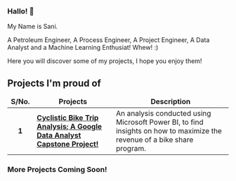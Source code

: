 ### Hallo! 👋  

My Name is Sani. 

A Petroleum Engineer, A Process Engineer, A Project Engineer, A Data Analyst and a Machine Learning Enthusiat! Whew! :)

Here you will discover some of my projects, I hope you enjoy them!

<h2>Projects I'm proud of</h2>
<table>
  <thead align="center">
    <tr border: none;>
      <td><b>S/No.</b></td>
      <td><b>Projects</b></td>
      <td><b>Description</b></td>
    </tr>
  </thead>
  <tbody>
     <tr>
      <td align="center"><b>1</b></td>
      <td><a href="https://app.powerbi.com/view?r=eyJrIjoiNTQzMGFhNDktYzFmYS00NzYyLTk3MTYtNzkwMzAxNWFlNTllIiwidCI6ImFlYzZiYjZlLTQ2ZDQtNDdjZi1hMDdkLWJhZmFjNmIyNTlkNiJ9&pageName=ReportSection0f641ef5f60068c484f4
"><b>Cyclistic Bike Trip Analysis; A Google Data Analyst Capstone Project!</b></a></td>
      <td>An analysis conducted using Microsoft Power BI, to find insights on how to maximize the revenue of a bike share program.</td>
        </tr>
  </tbody>
</table>

### More Projects Coming Soon!



